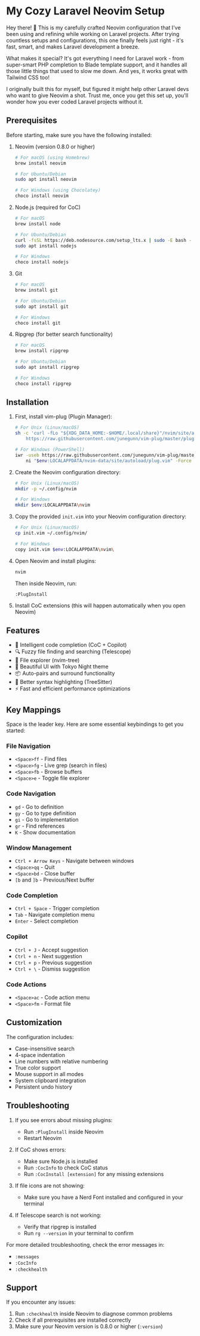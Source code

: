# My Cozy Laravel Neovim Setup

Hey there! 👋 This is my carefully crafted Neovim configuration that I've been using and refining while working on Laravel projects. After trying countless setups and configurations, this one finally feels just right - it's fast, smart, and makes Laravel development a breeze.

What makes it special? It's got everything I need for Laravel work - from super-smart PHP completion to Blade template support, and it handles all those little things that used to slow me down. And yes, it works great with Tailwind CSS too!

I originally built this for myself, but figured it might help other Laravel devs who want to give Neovim a shot. Trust me, once you get this set up, you'll wonder how you ever coded Laravel projects without it.

## Prerequisites

Before starting, make sure you have the following installed:

1. Neovim (version 0.8.0 or higher)
   ```bash
   # For macOS (using Homebrew)
   brew install neovim

   # For Ubuntu/Debian
   sudo apt install neovim

   # For Windows (using Chocolatey)
   choco install neovim
   ```

2. Node.js (required for CoC)
   ```bash
   # For macOS
   brew install node

   # For Ubuntu/Debian
   curl -fsSL https://deb.nodesource.com/setup_lts.x | sudo -E bash -
   sudo apt install nodejs

   # For Windows
   choco install nodejs
   ```

3. Git
   ```bash
   # For macOS
   brew install git

   # For Ubuntu/Debian
   sudo apt install git

   # For Windows
   choco install git
   ```

4. Ripgrep (for better search functionality)
   ```bash
   # For macOS
   brew install ripgrep

   # For Ubuntu/Debian
   sudo apt install ripgrep

   # For Windows
   choco install ripgrep
   ```

## Installation

1. First, install vim-plug (Plugin Manager):
   ```bash
   # For Unix (Linux/macOS)
   sh -c 'curl -fLo "${XDG_DATA_HOME:-$HOME/.local/share}"/nvim/site/autoload/plug.vim --create-dirs \
       https://raw.githubusercontent.com/junegunn/vim-plug/master/plug.vim'

   # For Windows (PowerShell)
   iwr -useb https://raw.githubusercontent.com/junegunn/vim-plug/master/plug.vim |`
       ni "$env:LOCALAPPDATA/nvim-data/site/autoload/plug.vim" -Force
   ```

2. Create the Neovim configuration directory:
   ```bash
   # For Unix (Linux/macOS)
   mkdir -p ~/.config/nvim

   # For Windows
   mkdir $env:LOCALAPPDATA\nvim
   ```

3. Copy the provided `init.vim` into your Neovim configuration directory:
   ```bash
   # For Unix (Linux/macOS)
   cp init.vim ~/.config/nvim/

   # For Windows
   copy init.vim $env:LOCALAPPDATA\nvim\
   ```

4. Open Neovim and install plugins:
   ```bash
   nvim
   ```
   Then inside Neovim, run:
   ```
   :PlugInstall
   ```

5. Install CoC extensions (this will happen automatically when you open Neovim)

## Features

- 🧠 Intelligent code completion (CoC + Copilot)
- 🔍 Fuzzy file finding and searching (Telescope)
- 📁 File explorer (nvim-tree)
- 🎨 Beautiful UI with Tokyo Night theme
- 📦 Auto-pairs and surround functionality
- 🔄 Better syntax highlighting (TreeSitter)
- ⚡ Fast and efficient performance optimizations

## Key Mappings

Space is the leader key. Here are some essential keybindings to get you started:

### File Navigation
- `<Space>ff` - Find files
- `<Space>fg` - Live grep (search in files)
- `<Space>fb` - Browse buffers
- `<Space>e` - Toggle file explorer

### Code Navigation
- `gd` - Go to definition
- `gy` - Go to type definition
- `gi` - Go to implementation
- `gr` - Find references
- `K` - Show documentation

### Window Management
- `Ctrl + Arrow Keys` - Navigate between windows
- `<Space>qq` - Quit
- `<Space>bd` - Close buffer
- `[b` and `]b` - Previous/Next buffer

### Code Completion
- `Ctrl + Space` - Trigger completion
- `Tab` - Navigate completion menu
- `Enter` - Select completion

### Copilot
- `Ctrl + J` - Accept suggestion
- `Ctrl + n` - Next suggestion
- `Ctrl + p` - Previous suggestion
- `Ctrl + \` - Dismiss suggestion

### Code Actions
- `<Space>ac` - Code action menu
- `<Space>fm` - Format file

## Customization

The configuration includes:
- Case-insensitive search
- 4-space indentation
- Line numbers with relative numbering
- True color support
- Mouse support in all modes
- System clipboard integration
- Persistent undo history

## Troubleshooting

1. If you see errors about missing plugins:
   - Run `:PlugInstall` inside Neovim
   - Restart Neovim

2. If CoC shows errors:
   - Make sure Node.js is installed
   - Run `:CocInfo` to check CoC status
   - Run `:CocInstall [extension]` for any missing extensions

3. If file icons are not showing:
   - Make sure you have a Nerd Font installed and configured in your terminal

4. If Telescope search is not working:
   - Verify that ripgrep is installed
   - Run `rg --version` in your terminal to confirm

For more detailed troubleshooting, check the error messages in:
- `:messages`
- `:CocInfo`
- `:checkhealth`

## Support

If you encounter any issues:
1. Run `:checkhealth` inside Neovim to diagnose common problems
2. Check if all prerequisites are installed correctly
3. Make sure your Neovim version is 0.8.0 or higher (`:version`)

